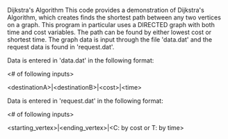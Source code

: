Dijkstra's Algorithm
This code provides a demonstration of Dijkstra's Algorithm, which creates finds the shortest path between any two vertices on a graph. This program in particular uses a DIRECTED graph with both time and cost variables. The path can be found by either lowest cost or shortest time. The graph data is input through the file 'data.dat' and the request data is found in 'request.dat'.

Data is entered in 'data.dat' in the following format:

<# of following inputs>

\<destinationA>|\<destinationB>|\<cost>|\<time>


Data is entered in 'request.dat' in the following format:

<# of following inputs>

\<starting_vertex>|\<ending_vertex>|\<C: by cost or T: by time>
